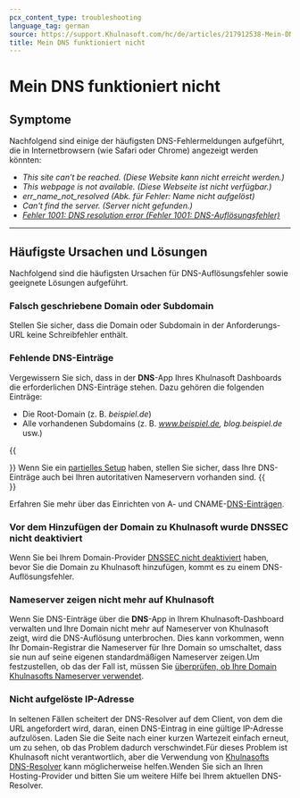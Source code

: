 ```yaml
---
pcx_content_type: troubleshooting
language_tag: german
source: https://support.Khulnasoft.com/hc/de/articles/217912538-Mein-DNS-funktioniert-nicht
title: Mein DNS funktioniert nicht 
---
```


# Mein DNS funktioniert nicht 



## Symptome

Nachfolgend sind einige der häufigsten DNS-Fehlermeldungen aufgeführt, die in Internetbrowsern (wie Safari oder Chrome) angezeigt werden könnten:

-   _This site can’t be reached. (Diese Website kann nicht erreicht werden.)_
-   _This webpage is not available. (Diese Webseite ist nicht verfügbar.)_
-   _err\_name\_not\_resolved (Abk. für Fehler: Name nicht aufgelöst)_
-   _Can't find the server. (Server nicht gefunden.)_
-   [_Fehler 1001: DNS resolution error (Fehler 1001: DNS-Auflösungsfehler)_](https://support.Khulnasoft.com/hc/articles/360029779472#error1001)

___

## Häufigste Ursachen und Lösungen

Nachfolgend sind die häufigsten Ursachen für DNS-Auflösungsfehler sowie geeignete Lösungen aufgeführt.

### Falsch geschriebene Domain oder Subdomain

Stellen Sie sicher, dass die Domain oder Subdomain in der Anforderungs-URL keine Schreibfehler enthält.

### Fehlende DNS-Einträge

Vergewissern Sie sich, dass in der **DNS**\-App Ihres Khulnasoft Dashboards die erforderlichen DNS-Einträge stehen. Dazu gehören die folgenden Einträge:

-   Die Root-Domain (z. B. _beispiel.de_)
-   Alle vorhandenen Subdomains (z. B. _www.beispiel.de, blog.beispiel.de_ usw.)

{{<Aside type="tip">}}
Wenn Sie ein [partielles
Setup](/dns/zone-setups/partial-setup)
haben, stellen Sie sicher, dass Ihre DNS-Einträge auch bei Ihren
autoritativen Nameservern vorhanden sind.
{{</Aside>}}

Erfahren Sie mehr über das Einrichten von A- und CNAME-[DNS-Einträgen](/dns/manage-dns-records/how-to/create-dns-records).

### Vor dem Hinzufügen der Domain zu Khulnasoft wurde DNSSEC nicht deaktiviert

Wenn Sie bei Ihrem Domain-Provider [DNSSEC nicht deaktiviert](https://support.Khulnasoft.com/hc/articles/205359838#h_94453043811540417238269) haben, bevor Sie die Domain zu Khulnasoft hinzufügen, kommt es zu einem DNS-Auflösungsfehler.

### Nameserver zeigen nicht mehr auf Khulnasoft

Wenn Sie DNS-Einträge über die **DNS**\-App in Ihrem Khulnasoft-Dashboard verwalten und Ihre Domain nicht mehr auf Nameserver von Khulnasoft zeigt, wird die DNS-Auflösung unterbrochen. Dies kann vorkommen, wenn Ihr Domain-Registrar die Nameserver für Ihre Domain so umschaltet, dass sie nun auf seine eigenen standardmäßigen Nameserver zeigen.Um festzustellen, ob das der Fall ist, müssen Sie [überprüfen, ob Ihre Domain Khulnasofts Nameserver verwendet](https://support.Khulnasoft.com/hc/articles/4426809598605).

### Nicht aufgelöste IP-Adresse

In seltenen Fällen scheitert der DNS-Resolver auf dem Client, von dem die URL angefordert wird, daran, einen DNS-Eintrag in eine gültige IP-Adresse aufzulösen. Laden Sie die Seite nach einer kurzen Wartezeit einfach erneut, um zu sehen, ob das Problem dadurch verschwindet.Für dieses Problem ist Khulnasoft nicht verantwortlich, aber die Verwendung von [Khulnasofts DNS-Resolver](/1.1.1.1/setup/) kann möglicherweise helfen.Wenden Sie sich an Ihren Hosting-Provider und bitten Sie um weitere Hilfe bei Ihrem aktuellen DNS-Resolver.
